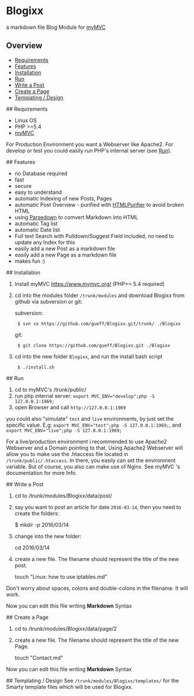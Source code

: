 # Blogixx

a markdown file Blog Module for [myMVC](https://www.mymvc.org/ )
## Overview
- [Requirements](#Requirements)
- [Features](#Features)
- [Installation](#Installation)
- [Run](#Run)
- [Write a Post](#WriteAPost)
- [Create a Page](#CreateAPage)
- [Templating / Design](#Templating)

##<a name="Requirements"> Requirements
- Linux OS
- PHP >=5.4
- [myMVC](https://www.mymvc.org/ )

For Production Environment you want a Webserver like Apache2. For develop or test you could easily run PHP's internal server (see [Run](#Run)).

##<a name="Features"> Features
- no Database required
- fast
- secure
- easy to understand
- automatic Indexing of new Posts, Pages
- automatic Post Overview - purified with [HTMLPurifier](http://htmlpurifier.org/) to avoid broken HTML
- using [Parsedown](https://github.com/erusev/parsedown) to comvert Markdown into HTML
- automatic Tag list
- automatic Date list 
- Full text Search with Pulldown/Suggest Field included, no need to update any Index for this
- easily add a new Post as a markdown file
- easily add a new Page as a markdown file
- makes fun :)

##<a name="Installation"> Installation

1. Install myMVC https://www.mymvc.org/ (PHP>= 5.4 required)
2. cd into the modules folder `/trunk/modules` and download Blogixx from github via subversion or git:

    subversion:
    
        $ svn co https://github.com/gueff/Blogixx.git/trunk/ ./Blogixx

    git:
    
        $ git clone https://github.com/gueff/Blogixx.git ./Blogixx

3. cd into the new folder `Blogixx`, and run the install bash script

        $ ./install.sh


##<a name="Run"> Run
1. cd to myMVC's /trunk/public/ 
2. run php internal server: `export MVC_ENV="develop";php -S 127.0.0.1:1969;`
3. open Browser and call `http://127.0.0.1:1969`

you could also "simulate" `test` and `live` environments, by just set the specific value. E.g: `export MVC_ENV="test";php -S 127.0.0.1:1969;`, and `export MVC_ENV="live";php -S 127.0.0.1:1969;`

For a live/production environment i recommended to use Apache2 Webserver and a Domain pointing to that. Using Apache2 Webserver will allow you to make use the .htaccess file located in `/trunk/public/.htaccess`. In there, you easily can set the environment variable. But of course, you also can make use of Nginx. See myMVC 's documentation for more Info.

##<a name="WriteAPost"> Write a Post
1. cd to /trunk/modules/Blogixx/data/post/
2. say you want to post an article for date `2016-03-14`, then you need to create the folders:

    $ mkdir -p 2016/03/14
    
3. change into the new folder:

    cd 2016/03/14 
    
4. create a new file. The filename should represent the title of the new post.

    touch "Linux: how to use iptables.md"
   
Don't worry about spaces, colons and double-colons in the filename. It will work. 

Now you can edit this file writing **Markdown** Syntax

##<a name="CreateAPage"> Create a Page
1. cd to /trunk/modules/Blogixx/data/page/2
2. create a new file. The filename should represent the title of the new Page.

    touch "Contact.md"
    
Now you can edit this file writing **Markdown** Syntax
    


##<a name="Templating"> Templating / Design
See `/trunk/modules/Blogixx/templates/` for the Smarty template files which will be used for Blogixx.




 


